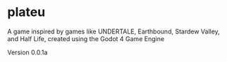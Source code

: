 # plateu
A game inspired by games like UNDERTALE, Earthbound, Stardew Valley, and Half Life, created using the Godot 4 Game Engine

Version 0.0.1a
